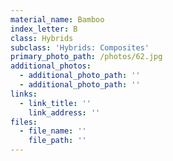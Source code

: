 ```yaml
---
material_name: Bamboo
index_letter: B
class: Hybrids
subclass: 'Hybrids: Composites'
primary_photo_path: /photos/62.jpg
additional_photos:
  - additional_photo_path: ''
  - additional_photo_path: ''
links:
  - link_title: ''
    link_address: ''
files:
  - file_name: ''
    file_path: ''
---
```



